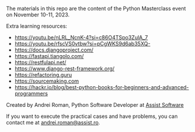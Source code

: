 The materials in this repo are the content of the Python Masterclass event on November 10-11, 2023.

Extra learning resources:
* https://youtu.be/nLRL_NcnK-4?si=c86O4TSpo3ZulA_7
* https://youtu.be/rfscVS0vtbw?si=pCgWKS9d6ab35XQ-
* https://docs.djangoproject.com/
* https://fastapi.tiangolo.com/
* https://restfulapi.net/
* https://www.django-rest-framework.org/
* https://refactoring.guru
* https://sourcemaking.com
* https://hackr.io/blog/best-python-books-for-beginners-and-advanced-programmers

Created by Andrei Roman, Python Software Developer at [Assist Software](https://assist-software.net/)

If you want to execute the practical cases and have problems, you can contact me at andrei.roman@assist.ro.

